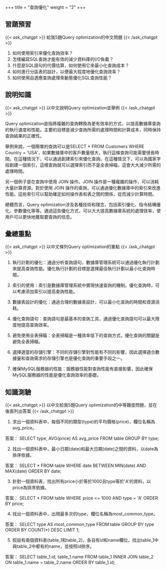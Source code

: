 +++
title = "查詢優化"
weight = "2"
+++
## 習題預習
{{< ask_chatgpt >}}
給我5題Query optimization的中文問題
{{< /ask_chatgpt >}}



1. 如何使用索引來優化查詢效率？
2. 怎樣編寫SQL查詢才能有效的減少資料庫的I/O負載？
3. 什麼是SQL語句的代價估算，如何使用它來最小化查詢成本？
4. 如何進行分區表的設計，以便最大程度地優化查詢效率？
5. 如何使用自適應查詢處理來動態優化SQL查詢性能？   

## 說明知識
{{< ask_chatgpt >}}
以中文說明Query optimization並舉例
{{< /ask_chatgpt >}}



Query optimization是指將複雜的查詢轉換為更有效率的方式，以提高數據庫查詢的執行速度和性能。主要的目標是減少查詢所需的處理時間和計算成本，同時保持查詢結果的正確性。

舉例來說，一個簡單的查詢可以是SELECT * FROM Customers WHERE Country = 'USA'，如果數據庫中的客戶數量很大，執行這條查詢可能需要很長時間。在這種情況下，可以通過創建索引來優化查詢。在這種情況下，可以為國家字段創建一個索引，這樣查詢就可以選擇索引而不是全表掃瞄。這會大大減少所需的處理時間。

另一個例子是在查詢中使用 JOIN 操作。JOIN 操作是一種複雜的操作，可以消耗大量計算資源。對於使用 JOIN 操作的查詢，可以通過優化數據庫中的索引來改進性能。這些索引可以幫助確定如何操作表和表之間的關係，從而減少計算時間。

總體而言，Query optimization涉及各種技術和理念，包括索引優化、指令結構優化、參數優化等等。通過這些優化方式，可以大大提高數據庫系統的處理效率，使用戶可以更快地獲取要查詢的信息。   

## 彙總重點
{{< ask_chatgpt >}}
以中文條列Query optimization的重點
{{< /ask_chatgpt >}}



1. 執行計劃的優化：通過分析查詢語句，數據庫管理系統可以通過優化執行計劃來提高查詢性能。優化執行計劃的目標是選擇最佳執行計劃以最小化查詢時間。

2. 索引的使用：索引是數據庫管理系統中實現快速查詢的機制。優化查詢時，可以考慮添加索引以提高查詢性能。

3. 數據表設計的優化：通過合理的數據表設計，可以最小化查詢的時間和資源消耗。

4. 優化查詢語句：查詢語句是最基本的查詢工具，通過優化查詢語句可以最大限度地提高查詢效率。

5. 避免使用全表掃瞄：全表掃瞄是一種效率低下的查詢方式，優化查詢的關鍵是避免全表掃瞄。

6. 選擇適當的存儲引擎：不同的存儲引擎對性能有不同的影響，因此選擇適合數據量和查詢需求的存儲引擎也是優化查詢的重要手段之一。

7. 確保MySQL服務器的性能：服務器性能對查詢性能有直接影響，因此確保MySQL服務器的性能是優化查詢效率的基礎。   

## 知識測驗
{{< ask_chatgpt >}}
以中文給我5題Query optimization的中等難度問題，並在後面列出答案
{{< /ask_chatgpt >}}



1. 求出一個資料表中，每個不同的類型(type)的平均價格(price)，欄位名稱為avg_price。

答案：
SELECT type, AVG(price) AS avg_price
FROM table
GROUP BY type;

2. 找出一個資料表中，最小日期(date)和最大日期(date)之間的資料，以date為排序依據。

答案：
SELECT *
FROM table
WHERE date BETWEEN MIN(date) AND MAX(date)
ORDER BY date;

3. 針對一個資料表，找出所有price小於等於1000且type等於'A'的資料，以price為排序依據。

答案：
SELECT *
FROM table
WHERE price <= 1000 AND type = 'A'
ORDER BY price;

4. 找出一個資料表中，出現最多次的type，欄位名稱為most_common_type。

答案：
SELECT type AS most_common_type
FROM table
GROUP BY type
ORDER BY COUNT(*) DESC
LIMIT 1;

5. 假設有兩個資料表(table_1和table_2)，各自有id和name欄位，找出table_1中與table_2中都有的name，並按照id排序。

答案：
SELECT table_1.id, table_1.name
FROM table_1
INNER JOIN table_2 ON table_1.name = table_2.name
ORDER BY table_1.id;   

